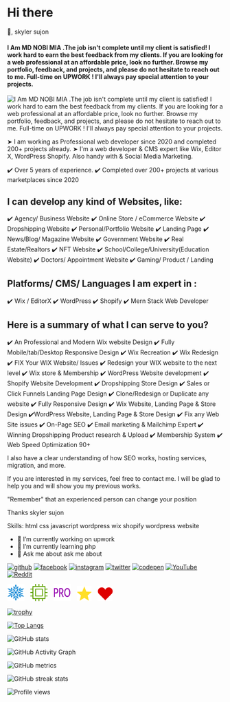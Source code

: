 # Hi there 
👋, skyler sujon
####   I Am MD NOBI MIA .The job isn't complete until my client is satisfied! I work hard to earn the best feedback from my clients. If you are looking for a web professional at an affordable price, look no further. Browse my portfolio, feedback, and projects, and please do not hesitate to reach out to me. Full-time on UPWORK ! I'll always pay special attention to your projects.
![  I Am MD NOBI MIA .The job isn't complete until my client is satisfied! I work hard to earn the best feedback from my clients. If you are looking for a web professional at an affordable price, look no further. Browse my portfolio, feedback, and projects, and please do not hesitate to reach out to me. Full-time on UPWORK ! I'll always pay special attention to your projects.]( https://scontent.fdac5-2.fna.fbcdn.net/v/t39.30808-6/318368834_142688508554765_3422096838936987462_n.jpg?stp=dst-jpg_p720x720&_nc_cat=108&ccb=1-7&_nc_sid=e3f864&_nc_eui2=AeG-eSCfJABprfpzPYk_j3iQ1KcugXRAT0TUpy6BdEBPRIn10UKebWvZJbB3RvLBP4XSkobuw9B0MUeSyQUF-t4i&_nc_ohc=lZ3AMO9j7F8AX_54jTo&_nc_ht=scontent.fdac5-2.fna&oh=00_AfCqeJEq67E9Py3unEWjcz_XwZ12xrw3jpU_baML4wGZuw&oe=63C4E63F)

 ➤ I am working as Professional web developer since 2020 and completed 200+ projects already.
➤ I'm a web developer & CMS expert like Wix, Editor X, WordPress Shopify. Also handy with & Social Media Marketing.

✔️ Over 5 years of experience.
✔️ Completed over 200+ projects at various marketplaces since 2020

I can develop any kind of Websites, like:
----------------------------------------------
✔️ Agency/ Business Website
✔️ Online Store / eCommerce Website
✔️ Dropshipping Website
✔️ Personal/Portfolio Website
✔️ Landing Page
✔️ News/Blog/ Magazine Website
✔️ Government Website
✔️ Real Estate/Realtors
✔️ NFT Website
✔️ School/College/University(Education Website)
✔️ Doctors/ Appointment Website
✔️ Gaming/ Product / Landing

Platforms/ CMS/ Languages I am expert in :
---------------------------------------------------
✔️ Wix / EditorX
✔️ WordPress
✔️ Shopify
✔️ Mern Stack Web Developer

Here is a summary of what I can serve to you?
------------------------------------------------------
✔️ An Professional and Modern Wix website Design
✔️ Fully Mobile/tab/Desktop Responsive Design
✔️ Wix Recreation
✔️ Wix Redesign
✔️ FIX Your WIX Website/ Issues
✔️ Redesign your WIX website to the next level
✔️ Wix store & Membership
✔️ WordPress Website development
✔️ Shopify Website Development
✔️ Dropshipping Store Design
✔️ Sales or Click Funnels Landing Page Design
✔️ Clone/Redesign or Duplicate any website
✔️ Fully Responsive Design
✔️ Wix Website, Landing Page & Store Design
✔️WordPress Website, Landing Page & Store Design
✔️ Fix any Web Site issues
✔️ On-Page SEO
✔️ Email marketing & Mailchimp Expert
✔️ Winning Dropshipping Product research & Upload
✔️ Membership System
✔️ Web Speed Optimization 90+

I also have a clear understanding of how SEO works, hosting services, migration, and more.

If you are interested in my services, feel free to contact me. I will be glad to help you and will show you my previous works.

"Remember" that an experienced person can change your position

Thanks
skyler sujon

Skills: html css javascript wordpress wix shopify wordpress website 

- 🔭 I’m currently working on upwork  
- 🌱 I’m currently learning php  
- 💬 Ask me about ask me about  


[<img src='https://cdn.jsdelivr.net/npm/simple-icons@3.0.1/icons/github.svg' alt='github' height='40'>](https://github.com/skylersujon)  [<img src='https://cdn.jsdelivr.net/npm/simple-icons@3.0.1/icons/facebook.svg' alt='facebook' height='40'>](https://www.facebook.com/skylersujon)  [<img src='https://cdn.jsdelivr.net/npm/simple-icons@3.0.1/icons/instagram.svg' alt='instagram' height='40'>](https://www.instagram.com/skylersujon/)  [<img src='https://cdn.jsdelivr.net/npm/simple-icons@3.0.1/icons/twitter.svg' alt='twitter' height='40'>](https://twitter.com/sujon)  [<img src='https://cdn.jsdelivr.net/npm/simple-icons@3.0.1/icons/codepen.svg' alt='codepen' height='40'>](https://codepen.io/sujon)  [<img src='https://cdn.jsdelivr.net/npm/simple-icons@3.0.1/icons/youtube.svg' alt='YouTube' height='40'>](https://www.youtube.com/channel/sujon)  [<img src='https://cdn.jsdelivr.net/npm/simple-icons@3.0.1/icons/reddit.svg' alt='Reddit' height='40'>](https://www.reddit.com/user/skylersujon)  

<a href='https://archiveprogram.github.com/'><img src='https://raw.githubusercontent.com/acervenky/animated-github-badges/master/assets/acbadge.gif' width='40' height='40'></a> <a href='https://docs.github.com/en/developers'><img src='https://raw.githubusercontent.com/acervenky/animated-github-badges/master/assets/devbadge.gif' width='40' height='40'></a> <a href='https://github.com/pricing'><img src='https://raw.githubusercontent.com/acervenky/animated-github-badges/master/assets/pro.gif' width='40' height='40'></a> <a href='https://stars.github.com/'><img src='https://raw.githubusercontent.com/acervenky/animated-github-badges/master/assets/starbadge.gif' width='35' height='35'></a> <a href='https://docs.github.com/en/github/supporting-the-open-source-community-with-github-sponsors'><img src='https://raw.githubusercontent.com/acervenky/animated-github-badges/master/assets/sponsorbadge.gif' width='35' height='35'></a> 

[![trophy](https://github-profile-trophy.vercel.app/?username=skylersujon)](https://github.com/ryo-ma/github-profile-trophy)

[![Top Langs](https://github-readme-stats.vercel.app/api/top-langs/?username=skylersujon)](https://github.com/anuraghazra/github-readme-stats)

![GitHub stats](https://github-readme-stats.vercel.app/api?username=skylersujon&show_icons=true&count_private=true)  

![GitHub Activity Graph](https://activity-graph.herokuapp.com/graph?username=skylersujon)  

![GitHub metrics](https://metrics.lecoq.io/skylersujon)  

![GitHub streak stats](https://streak-stats.demolab.com/?user=skylersujon)  

![Profile views](https://gpvc.arturio.dev/skylersujon)  
